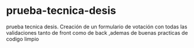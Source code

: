 # prueba-tecnica-desis
prueba tecnica desis. Creación de un formulario de votación con todas las validaciones tanto de front como de back ,ademas de buenas practicas de codigo limpio
